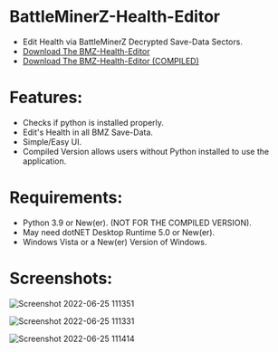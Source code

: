 # BattleMinerZ-Health-Editor
- Edit Health via BattleMinerZ Decrypted Save-Data Sectors.
- [Download The BMZ-Health-Editor](https://github.com/Cracko298/BattleMinerZ-Health-Editor/files/8983756/BMZ-Health-Editor.zip)
- [Download The BMZ-Health-Editor (COMPILED)](https://github.com/Cracko298/BattleMinerZ-Health-Editor/releases/download/v1.2-beta-1/BMZ-Health-Editor-COMPILED.zip)

# Features:
- Checks if python is installed properly.
- Edit's Health in all BMZ Save-Data.
- Simple/Easy UI.
- Compiled Version allows users without Python installed to use the application.

# Requirements:
- Python 3.9 or New(er). (NOT FOR THE COMPILED VERSION).
- May need dotNET Desktop Runtime 5.0 or New(er).
- Windows Vista or a New(er) Version of Windows.

# Screenshots:

![Screenshot 2022-06-25 111351](https://user-images.githubusercontent.com/78656905/175779773-ad430e58-5c1a-4a08-93fb-0fecdc048046.png)


![Screenshot 2022-06-25 111331](https://user-images.githubusercontent.com/78656905/175779774-b596b6bb-1221-4ac0-976c-b0b3a3adca51.png)


![Screenshot 2022-06-25 111414](https://user-images.githubusercontent.com/78656905/175779775-feeb08fc-7ff1-4fee-9be2-f18f1f7af856.png)
